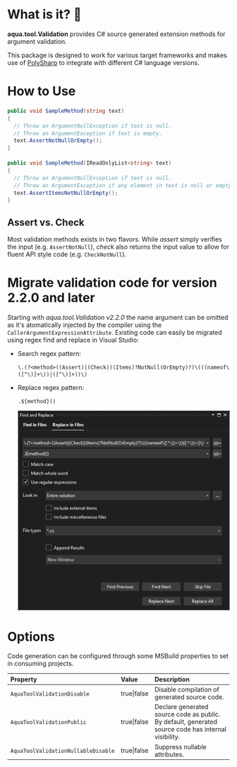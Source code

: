﻿# What is it? 🚀

**aqua.tool.Validation** provides C# source generated extension methods for argument validation.

This package is designed to work for various target frameworks and makes use of [PolySharp](https://www.nuget.org/packages/PolySharp) to integrate with different C# language versions.

# How to Use

``` C#
public void SampleMethod(string text)
{
  // Throw an ArgumentNullException if text is null.
  // Throw an ArgumentException if text is empty.
  text.AssertNotNullOrEmpty();
}

public void SampleMethod(IReadOnlyList<string> text)
{
  // Throw an ArgumentNullException if text is null.
  // Throw an ArgumentException if any element in text is null or empty.
  text.AssertItemsNotNullOrEmpty();
}
```

## Assert vs. Check

Most validation methods exists in two flavors. While _assert_ simply verifies the input (e.g. `AssertNotNull`), _check_ also returns the input value to allow for fluent API style code (e.g. `CheckNotNull`).

# Migrate validation code for version 2.2.0 and later

Starting with _aqua.tool.Validation v2.2.0_ the name argument can be omitted as it's atomatically injected by the compiler using the `CallerArgumentExpressionAttribute`.
Existing code can easily be migrated using regex find and replace in Visual Studio:

- Search regex pattern:

  ```RegEx
  \.(?<method>((Assert)|(Check))(Items)?NotNull(OrEmpty)?)\(((nameof\([^\)]+\))|([^\)]+))\)
  ```

- Replace regex pattern:

  ```RegEx
  .${method}()
  ```

  ![migrate validation code](https://raw.githubusercontent.com/6bee/aqua-tools/main/Resources/migrate_validation_code.png)

# Options

Code generation can be configured through some MSBuild properties to set in consuming projects.

| Property                            | Value       | Description                                                                                         |
| :---                                | :---        | :---                                                                                                |
| `AquaToolValidationDisable`         | true\|false | Disable compilation of generated source code.                                                       |
| `AquaToolValidationPublic`          | true\|false | Declare generated source code as public. By default, generated source code has internal visibility. |
| `AquaToolValidationNullableDisable` | true\|false | Suppress nullable attributes.                                                                       |
